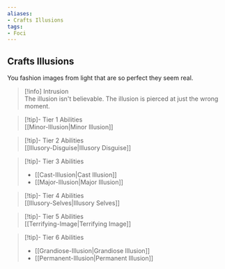 ```yaml
---
aliases:
- Crafts Illusions
tags:
- Foci
---
```


  
## Crafts Illusions  
You fashion images from light that are so perfect they seem real.  
 >[!info] Intrusion  
>The illusion isn't believable. The illusion is pierced at just the wrong moment.   

>[!tip]- Tier 1 Abilities  
>[[Minor-Illusion|Minor Illusion]]  

>[!tip]- Tier 2 Abilities  
>[[Illusory-Disguise|Illusory Disguise]]  

>[!tip]- Tier 3 Abilities  
>- [[Cast-Illusion|Cast Illusion]]  
>- [[Major-Illusion|Major Illusion]]  

>[!tip]- Tier 4 Abilities  
>[[Illusory-Selves|Illusory Selves]]  

>[!tip]- Tier 5 Abilities  
>[[Terrifying-Image|Terrifying Image]]  

>[!tip]- Tier 6 Abilities  
>- [[Grandiose-Illusion|Grandiose Illusion]]  
>- [[Permanent-Illusion|Permanent Illusion]]